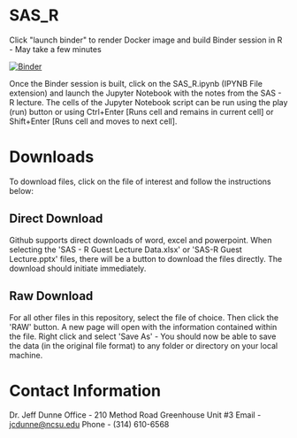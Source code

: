 # SAS_R

Click "launch binder" to render Docker image and build Binder session in R - May take a few minutes

[![Binder](https://mybinder.org/badge_logo.svg)](https://mybinder.org/v2/gh/jcdunne/SAS_R/master)

Once the Binder session is built, click on the SAS_R.ipynb (IPYNB File extension) and launch the Jupyter Notebook with the notes from the SAS - R lecture. The cells of the Jupyter Notebook script can be run using the play (run) button or using Ctrl+Enter [Runs cell and remains in current cell] or Shift+Enter [Runs cell and moves to next cell].

# Downloads

To download files, click on the file of interest and follow the instructions below:

## Direct Download

Github supports direct downloads of word, excel and powerpoint. When selecting the 'SAS - R Guest Lecture Data.xlsx' or 'SAS-R Guest Lecture.pptx' files, there will be a button to download the files directly. The download should initiate immediately.

## Raw Download

For all other files in this repository, select the file of choice. Then click the 'RAW' button. A new page will open with the information contained within the file. Right click and select 'Save As' - You should now be able to save the data (in the original file format) to any folder or directory on your local machine.

# Contact Information

Dr. Jeff Dunne
Office - 210 Method Road Greenhouse Unit #3
Email - jcdunne@ncsu.edu
Phone - (314) 610-6568
